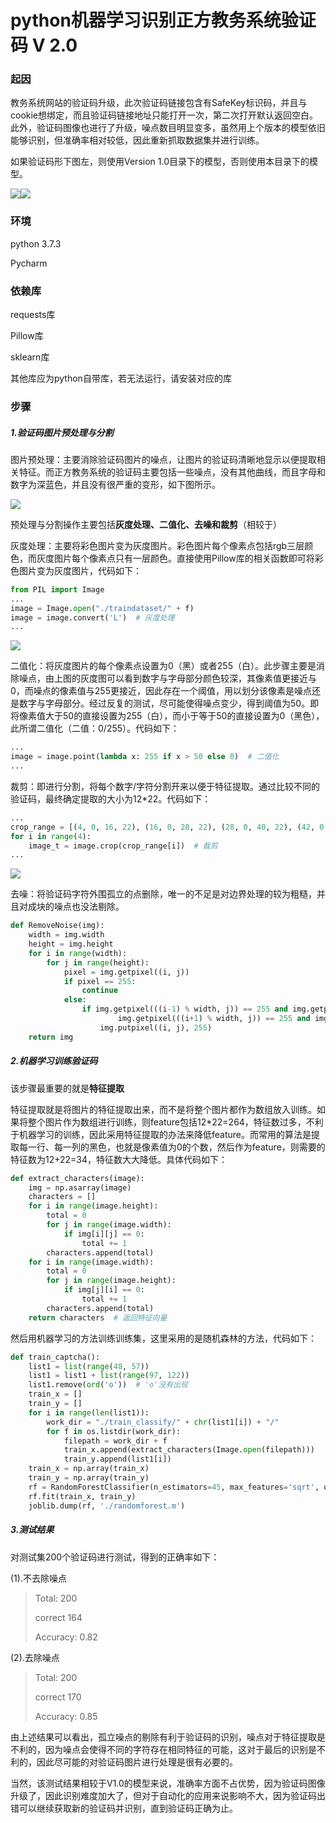# python机器学习识别正方教务系统验证码 V 2.0

### 起因

教务系统网站的验证码升级，此次验证码链接包含有SafeKey标识码，并且与cookie想绑定，而且验证码链接地址只能打开一次，第二次打开默认返回空白。此外，验证码图像也进行了升级，噪点数目明显变多，虽然用上个版本的模型依旧能够识别，但准确率相对较低，因此重新抓取数据集并进行训练。

如果验证码形下图左，则使用Version 1.0目录下的模型，否则使用本目录下的模型。



![](https://www.bladchan.ml/assets/img/captcha1.jpg)![](https://www.bladchan.ml/assets/img/captcha4.png)

### 环境

python 3.7.3

Pycharm

### 依赖库

requests库

Pillow库

sklearn库

其他库应为python自带库，若无法运行，请安装对应的库

### 步骤

##### 1.验证码图片预处理与分割

图片预处理：主要消除验证码图片的噪点，让图片的验证码清晰地显示以便提取相关特征。而正方教务系统的验证码主要包括一些噪点，没有其他曲线，而且字母和数字为深蓝色，并且没有很严重的变形，如下图所示。

![](https://www.bladchan.ml/assets/img/captcha4.png)

预处理与分割操作主要包括**灰度处理、二值化、去噪和裁剪**（相较于）

灰度处理：主要将彩色图片变为灰度图片。彩色图片每个像素点包括rgb三层颜色，而灰度图片每个像素点只有一层颜色。直接使用Pillow库的相关函数即可将彩色图片变为灰度图片，代码如下：

```python
from PIL import Image
...
image = Image.open("./traindataset/" + f)
image = image.convert('L')  # 灰度处理
...
```

![](https://www.bladchan.ml/assets/img/captcha5.png)

二值化：将灰度图片的每个像素点设置为0（黑）或者255（白）。此步骤主要是消除噪点，由上图的灰度图可以看到数字与字母部分颜色较深，其像素值更接近与0，而噪点的像素值与255更接近，因此存在一个阈值，用以划分该像素是噪点还是数字与字母部分。经过反复的测试，尽可能使得噪点变少，得到阈值为50。即将像素值大于50的直接设置为255（白），而小于等于50的直接设置为0（黑色），此所谓二值化（二值：0/255）。代码如下：

```python
...
image = image.point(lambda x: 255 if x > 50 else 0)  # 二值化
...
```

裁剪：即进行分割，将每个数字/字符分割开来以便于特征提取。通过比较不同的验证码，最终确定提取的大小为12*22。代码如下：

```python
...
crop_range = [(4, 0, 16, 22), (16, 0, 28, 22), (28, 0, 40, 22), (42, 0, 54, 22)]  # 分割范围
for i in range(4):
	image_t = image.crop(crop_range[i])  # 裁剪
...
```

![](https://www.bladchan.ml/assets/img/captcha6.png)

去噪：将验证码字符外围孤立的点删除，唯一的不足是对边界处理的较为粗糙，并且对成块的噪点也没法剔除。

```python
def RemoveNoise(img):
    width = img.width
    height = img.height
    for i in range(width):
        for j in range(height):
            pixel = img.getpixel((i, j))
            if pixel == 255:
                continue
            else:
                if img.getpixel(((i-1) % width, j)) == 255 and img.getpixel((i, (j-1) % height)) == 255 and \
                        img.getpixel(((i+1) % width, j)) == 255 and img.getpixel((i, (j+1) % height)) == 255:
                    img.putpixel((i, j), 255)
    return img
```

##### 2.机器学习训练验证码

该步骤最重要的就是**特征提取**

特征提取就是将图片的特征提取出来，而不是将整个图片都作为数组放入训练。如果将整个图片作为数组进行训练，则feature包括12*22=264，特征数过多，不利于机器学习的训练，因此采用特征提取的办法来降低feature。而常用的算法是提取每一行、每一列的黑色，也就是像素值为0的个数，然后作为feature，则需要的特征数为12+22=34，特征数大大降低。具体代码如下：

```python
def extract_characters(image):
    img = np.asarray(image)
    characters = []
    for i in range(image.height):
        total = 0
        for j in range(image.width):
            if img[i][j] == 0:
                total += 1
        characters.append(total)
    for i in range(image.width):
        total = 0
        for j in range(image.height):
            if img[j][i] == 0:
                total += 1
        characters.append(total)
    return characters  # 返回特征向量
```

然后用机器学习的方法训练训练集，这里采用的是随机森林的方法，代码如下：

```python
def train_captcha():
    list1 = list(range(48, 57))
    list1 = list1 + list(range(97, 122))
    list1.remove(ord('o'))  # 'o'没有出现
    train_x = []
    train_y = []
    for i in range(len(list1)):
        work_dir = "./train_classify/" + chr(list1[i]) + "/"
        for f in os.listdir(work_dir):
            filepath = work_dir + f
            train_x.append(extract_characters(Image.open(filepath)))
            train_y.append(list1[i])
    train_x = np.array(train_x)
    train_y = np.array(train_y)
    rf = RandomForestClassifier(n_estimators=45, max_features='sqrt', oob_score=True)
    rf.fit(train_x, train_y)
    joblib.dump(rf, './randomforest.m')
```

##### 3.测试结果

对测试集200个验证码进行测试，得到的正确率如下：

(1).不去除噪点

> Total: 200
>
> correct 164
>
> Accuracy: 0.82

(2).去除噪点

>Total: 200
>
>correct 170
>
>Accuracy: 0.85

由上述结果可以看出，孤立噪点的剔除有利于验证码的识别，噪点对于特征提取是不利的，因为噪点会使得不同的字符存在相同特征的可能，这对于最后的识别是不利的，因此尽可能的对验证码图片进行处理是很有必要的。

当然，该测试结果相较于V1.0的模型来说，准确率方面不占优势，因为验证码图像升级了，因此识别难度加大了，但对于自动化的应用来说影响不大，因为验证码出错可以继续获取新的验证码并识别，直到验证码正确为止。